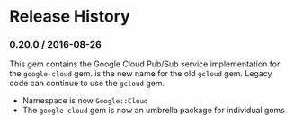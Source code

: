 # Release History

### 0.20.0 / 2016-08-26

This gem contains the Google Cloud Pub/Sub service implementation for the `google-cloud` gem. is the new name for the old `gcloud` gem. Legacy code can continue to use the `gcloud` gem.

* Namespace is now `Google::Cloud`
* The `google-cloud` gem is now an umbrella package for individual gems
